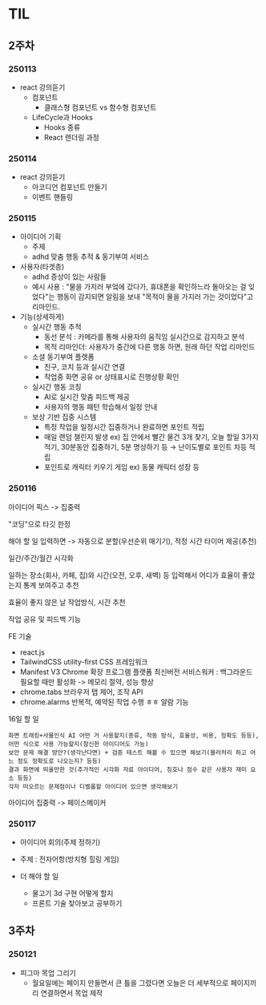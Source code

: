 # TIL
## 2주차
### 250113
- react 강의듣기
    - 컴포넌트
        - 클래스형 컴포넌트 vs 함수형 컴포넌트
    - LifeCycle과 Hooks
        - Hooks 종류
        - React 렌더링 과정


### 250114
- react 강의듣기
    - 아코디언 컴포넌트 만들기
    - 이벤트 핸들링


### 250115
- 아이디어 기획
    - 주제
    - adhd 맞춤 행동 추적 & 동기부여 서비스
- 사용자(타겟층)
    - adhd 증상이 있는 사람들
    - 예시 사용 : "물을 가지러 부엌에 갔다가, 휴대폰을 확인하느라 돌아오는 걸 잊었다"는 행동이 감지되면 알림을 보내 "목적이 물을 가지러 가는 것이었다"고 리마인드.
- 기능(상세하게)
    - 실시간 행동 추적
        - 동선 분석 : 카메라를 통해 사용자의 움직임 실시간으로 감지하고 분석
        - 목적 리마인더: 사용자가 중간에 다른 행동 하면, 원래 하던 작업 리마인드
    - 소셜 동기부여 플랫폼
        - 친구, 코치 등과 실시간 연결
        - 작업중 화면 공유 or 상태표시로 진행상황 확인
    - 실시간 행동 코칭
        - AI로 실시간 맞춤 피드백 제공
        - 사용자의 행동 패턴 학습해서 일정 안내
    - 보상 기반 집중 시스템
        - 특정 작업을 일정시간 집중하거나 완료하면 포인트 적립
        - 매일 랜덤 챌린지 발생 ex) 집 안에서 빨간 물건 3개 찾기, 오늘 할일 3가지적기, 30분동안 집중하기, 5분 명상하기 등 → 난이도별로 포인트 차등 적립
        - 포인트로 캐릭터 키우기 게임 ex) 동물 캐릭터 성장 등

### 250116
아이디어 픽스 -> 집중력

"코딩"으로 타깃 한정

해야 할 일 입력하면 -> 자동으로 분할(우선순위 매기기), 적정 시간 타이머 제공(추천)

일간/주간/월간 시각화

일하는 장소(회사, 카페, 집)와 시간(오전, 오후, 새벽) 등 입력해서 어디가 효율이 좋았는지 통계 보여주고 추천

효율이 좋지 않은 날 작업방식, 시간 추천

작업 공유 및 피드백 기능


FE 기술
- react.js
- TailwindCSS
    utility-first CSS 프레임워크
- Manifest V3
    Chrome 확장 프로그램 플랫폼 최신버전
    서비스워커 : 백그라운드 필요할 때만 활성화 -> 메모리 절약, 성능 향상
- chrome.tabs
    브라우저 탭 제어, 조작 API
- chrome.alarms
    반복적, 예약된 작업 수행 ㅎㅎ
    알람 기능

16일 할 일

    화면 트래킹+사물인식 AI 어떤 거 사용할지(종류, 작동 방식, 효율성, 비용, 정확도 등등), 어떤 식으로 사용 가능할지(참신한 아이디어도 가능)
    보안 문제 해결 방안?(생각난다면) + 검증 테스트 해볼 수 있으면 해보기(블러처리 하고 어느 정도 정확도로 나오는지? 등등)
    결과 화면에 띄울만한 것(추가적인 시각화 자료 아이디어, 칭호나 점수 같은 사용자 재미 요소 등등)
    각자 떠오르는 문제점이나 디벨롭할 아이디어 있으면 생각해보기

아이디어 집중력 -> 페이스메이커

### 250117
- 아이디어 회의(주제 정하기)
- 주제 : 전자어항(방치형 힐링 게임)

- 더 해야 할 일
    - 물고기 3d 구현 어떻게 할지
    - 프론트 기술 찾아보고 공부하기


## 3주차
### 250121
- 피그마 목업 그리기
    - 월요일에는 페이지 만들면서 큰 틀을 그렸다면 오늘은 더 세부적으로 페이지끼리 연결하면서 목업 제작